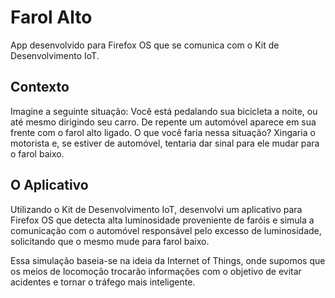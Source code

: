 Farol Alto
==========

App desenvolvido para Firefox OS que se comunica com o Kit de Desenvolvimento IoT.


Contexto
--------

Imagine a seguinte situação: 
Você está pedalando sua bicicleta a noite, ou até mesmo dirigindo seu carro. De repente um automóvel aparece em sua frente com o farol alto ligado. O que você faria nessa situação? Xingaria o motorista e, se estiver de automóvel, tentaria dar sinal para ele mudar para o farol baixo.

O Aplicativo
------------
Utilizando o Kit de Desenvolvimento IoT, desenvolvi um aplicativo para Firefox OS que detecta alta luminosidade proveniente de faróis e simula a comunicação com o automóvel responsável pelo excesso de luminosidade, solicitando que o mesmo mude para farol baixo.

Essa simulação baseia-se na ideia da Internet of Things, onde supomos que os meios de locomoção trocarão informações com o objetivo de evitar acidentes e tornar o tráfego mais inteligente.
